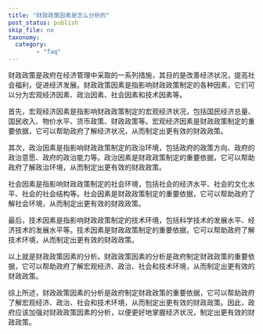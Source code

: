 ```yaml
---
title: "财政政策因素是怎么分析的"
post_status: publish
skip_file: no
taxonomy:
  category:
        - "faq"
---
```


财政政策是政府在经济管理中采取的一系列措施，其目的是改善经济状况，提高社会福利，促进经济发展。财政政策因素是指影响财政政策制定的各种因素，它们可以分为宏观经济因素、政治因素、社会因素和技术因素等。

首先，宏观经济因素是指影响财政政策制定的宏观经济状况，包括国民经济总量、国民收入、物价水平、货币政策、财政政策等。宏观经济因素是财政政策制定的重要依据，它可以帮助政府了解经济状况，从而制定出更有效的财政政策。

其次，政治因素是指影响财政政策制定的政治环境，包括政府的政策方向、政府的政治意愿、政府的政治能力等。政治因素是财政政策制定的重要依据，它可以帮助政府了解政治环境，从而制定出更有效的财政政策。

社会因素是指影响财政政策制定的社会环境，包括社会的经济水平、社会的文化水平、社会的社会结构等。社会因素是财政政策制定的重要依据，它可以帮助政府了解社会环境，从而制定出更有效的财政政策。

最后，技术因素是指影响财政政策制定的技术环境，包括科学技术的发展水平、经济技术的发展水平等。技术因素是财政政策制定的重要依据，它可以帮助政府了解技术环境，从而制定出更有效的财政政策。

以上就是财政政策因素的分析。财政政策因素的分析是政府制定财政政策的重要依据，它可以帮助政府了解宏观经济、政治、社会和技术环境，从而制定出更有效的财政政策。

综上所述，财政政策因素的分析是政府制定财政政策的重要依据，它可以帮助政府了解宏观经济、政治、社会和技术环境，从而制定出更有效的财政政策。因此，政府应该加强对财政政策因素的分析，以便更好地掌握经济状况，制定出更有效的财政政策。
